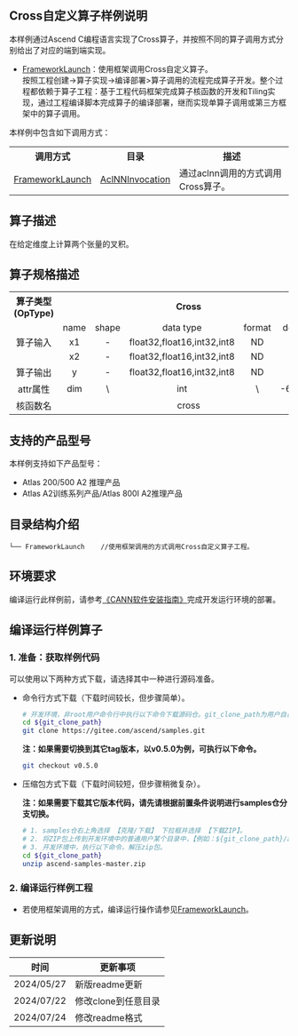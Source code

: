 ## Cross自定义算子样例说明 
本样例通过Ascend C编程语言实现了Cross算子，并按照不同的算子调用方式分别给出了对应的端到端实现。
- [FrameworkLaunch](./FrameworkLaunch)：使用框架调用Cross自定义算子。  
按照工程创建->算子实现->编译部署>算子调用的流程完成算子开发。整个过程都依赖于算子工程：基于工程代码框架完成算子核函数的开发和Tiling实现，通过工程编译脚本完成算子的编译部署，继而实现单算子调用或第三方框架中的算子调用。

本样例中包含如下调用方式：
<table>
    <th>调用方式</th><th>目录</th><th>描述</th>
    <tr>
        <!-- 列的方向占据1个cell -->
        <td rowspan='1'><a href="./FrameworkLaunch"> FrameworkLaunch</td><td><a href="./FrameworkLaunch/AclNNInvocation"> AclNNInvocation</td><td>通过aclnn调用的方式调用Cross算子。</td>
    </tr>
</table>

## 算子描述
在给定维度上计算两个张量的叉积。

## 算子规格描述
<table>  
<tr><th align="center">算子类型(OpType)</th><th colspan="5" align="center">Cross</th></tr>  
<tr><td rowspan="3" align="center">算子输入</td><td align="center">name</td><td align="center">shape</td><td align="center">data type</td><td align="center">format</td><td align="center">default</td></tr>  
<tr><td align="center">x1</td><td align="center">-</td><td align="center">float32,float16,int32,int8</td><td align="center">ND</td><td align="center">\</td></tr>  
<tr><td align="center">x2</td><td align="center">-</td><td align="center">float32,float16,int32,int8</td><td align="center">ND</td><td align="center">\</td></tr>  
<tr><td rowspan="1" align="center">算子输出</td><td align="center">y</td><td align="center">-</td><td align="center">float32,float16,int32,int8</td><td align="center">ND</td><td align="center">\</td></tr>  
<tr><td align="center">attr属性</td><td align="center">dim</td><td align="center">\ </td><td align="center">int</td><td align="center"> \</td><td align="center">-65530</td></tr>
<tr><td rowspan="1" align="center">核函数名</td><td colspan="5" align="center">cross</td></tr>  
</table>


## 支持的产品型号

本样例支持如下产品型号：
- Atlas 200/500 A2 推理产品
- Atlas A2训练系列产品/Atlas 800I A2推理产品

## 目录结构介绍
```
└── FrameworkLaunch    //使用框架调用的方式调用Cross自定义算子工程。
```
## 环境要求
编译运行此样例前，请参考[《CANN软件安装指南》](https://hiascend.com/document/redirect/CannCommunityInstSoftware)完成开发运行环境的部署。

## 编译运行样例算子

### 1. 准备：获取样例代码<a name="codeready"></a>

 可以使用以下两种方式下载，请选择其中一种进行源码准备。

 - 命令行方式下载（下载时间较长，但步骤简单）。

   ```bash
   # 开发环境，非root用户命令行中执行以下命令下载源码仓。git_clone_path为用户自己创建的某个目录。
   cd ${git_clone_path}
   git clone https://gitee.com/ascend/samples.git
   ```
   **注：如果需要切换到其它tag版本，以v0.5.0为例，可执行以下命令。**
   ```bash
   git checkout v0.5.0
   ```
 - 压缩包方式下载（下载时间较短，但步骤稍微复杂）。

   **注：如果需要下载其它版本代码，请先请根据前置条件说明进行samples仓分支切换。**
   ```bash
   # 1. samples仓右上角选择 【克隆/下载】 下拉框并选择 【下载ZIP】。
   # 2. 将ZIP包上传到开发环境中的普通用户某个目录中，【例如：${git_clone_path}/ascend-samples-master.zip】。
   # 3. 开发环境中，执行以下命令，解压zip包。
   cd ${git_clone_path}
   unzip ascend-samples-master.zip
   ```
### 2.&nbsp;编译运行样例工程
- 若使用框架调用的方式，编译运行操作请参见[FrameworkLaunch](./FrameworkLaunch)。    
## 更新说明
  | 时间 | 更新事项 |
|----|------|
| 2024/05/27 | 新版readme更新 |
| 2024/07/22 | 修改clone到任意目录 |
| 2024/07/24 | 修改readme格式 |